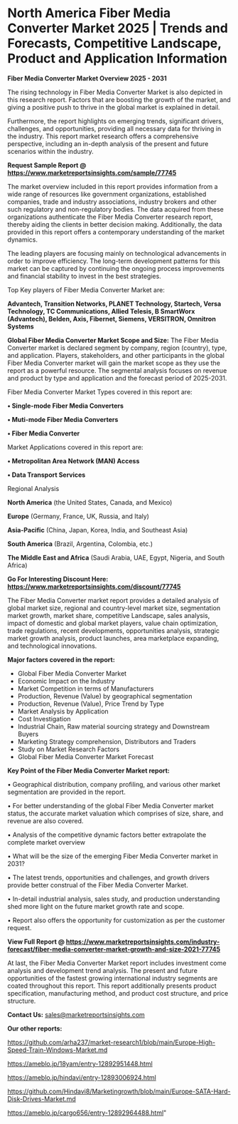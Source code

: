 # North America Fiber Media Converter Market 2025 | Trends and Forecasts, Competitive Landscape, Product and Application Information

<Strong> Fiber Media Converter Market Overview 2025 - 2031</strong>

The rising technology in Fiber Media Converter Market is also depicted in this research report. Factors that are boosting the growth of the market, and giving a positive push to thrive in the global market is explained in detail.

Furthermore, the report highlights on emerging trends, significant drivers, challenges, and opportunities, providing all necessary data for thriving in the industry. This report market research offers a comprehensive perspective, including an in-depth analysis of the present and future scenarios within the industry.

<strong>Request Sample Report @ <a href=https://www.marketreportsinsights.com/sample/77745>https://www.marketreportsinsights.com/sample/77745</a></strong>

The market overview included in this report provides information from a wide range of resources like government organizations, established companies, trade and industry associations, industry brokers and other such regulatory and non-regulatory bodies. The data acquired from these organizations authenticate the Fiber Media Converter research report, thereby aiding the clients in better decision making. Additionally, the data provided in this report offers a contemporary understanding of the market dynamics.

The leading players are focusing mainly on technological advancements in order to improve efficiency. The long-term development patterns for this market can be captured by continuing the ongoing process improvements and financial stability to invest in the best strategies.

Top Key players of Fiber Media Converter Market are:

<strong>Advantech, Transition Networks, PLANET Technology, Startech, Versa Technology, TC Communications, Allied Telesis, B SmartWorx (Advantech), Belden, Axis, Fibernet, Siemens, VERSITRON, Omnitron Systems</strong>

<strong><b>Global Fiber Media Converter Market Scope and Size:</b></strong>
The Fiber Media Converter market is declared segment by company, region (country), type, and application. Players, stakeholders, and other participants in the global Fiber Media Converter market will gain the market scope as they use the report as a powerful resource. The segmental analysis focuses on revenue and product by type and application and the forecast period of 2025-2031.

Fiber Media Converter Market Types covered in this report are:

<strong>• Single-mode Fiber Media Converters

• Muti-mode Fiber Media Converters

• Fiber Media Converter</strong>

Market Applications covered in this report are:

<strong>• Metropolitan Area Network (MAN) Access

• Data Transport Services</strong> 

Regional Analysis

<strong>North America</strong> (the United States, Canada, and Mexico)

<strong>Europe</strong> (Germany, France, UK, Russia, and Italy)

<strong>Asia-Pacific</strong> (China, Japan, Korea, India, and Southeast Asia)

<strong>South America</strong> (Brazil, Argentina, Colombia, etc.)

<strong>The Middle East and Africa</strong> (Saudi Arabia, UAE, Egypt, Nigeria, and South Africa)

<strong>Go For Interesting Discount Here: <a href=https://www.marketreportsinsights.com/discount/77745>https://www.marketreportsinsights.com/discount/77745</a></strong>

The Fiber Media Converter market report provides a detailed analysis of global market size, regional and country-level market size, segmentation market growth, market share, competitive Landscape, sales analysis, impact of domestic and global market players, value chain optimization, trade regulations, recent developments, opportunities analysis, strategic market growth analysis, product launches, area marketplace expanding, and technological innovations.

<strong><b>Major factors covered in the report:</b></strong>
<ul>
  <li>Global Fiber Media Converter Market </li>
  <li>Economic Impact on the Industry</li>
  <li>Market Competition in terms of Manufacturers</li>
  <li>Production, Revenue (Value) by geographical segmentation</li>
  <li>Production, Revenue (Value), Price Trend by Type</li>
  <li>Market Analysis by Application</li>
  <li>Cost Investigation</li>
  <li>Industrial Chain, Raw material sourcing strategy and Downstream Buyers</li>
  <li>Marketing Strategy comprehension, Distributors and Traders</li>
  <li>Study on Market Research Factors</li>
  <li>Global Fiber Media Converter Market Forecast</li>
</ul>

<strong><b>Key Point of the Fiber Media Converter Market report:</b></strong>

• Geographical distribution, company profiling, and various other market segmentation are provided in the report.

• For better understanding of the global Fiber Media Converter market status, the accurate market valuation which comprises of size, share, and revenue are also covered.

• Analysis of the competitive dynamic factors better extrapolate the complete market overview

• What will be the size of the emerging Fiber Media Converter market in 2031?

• The latest trends, opportunities and challenges, and growth drivers provide better construal of the Fiber Media Converter Market.

• In-detail industrial analysis, sales study, and production understanding shed more light on the future market growth rate and scope.

• Report also offers the opportunity for customization as per the customer request.

<strong><b>View Full Report @ <a href=https://www.marketreportsinsights.com/industry-forecast/fiber-media-converter-market-growth-and-size-2021-77745>https://www.marketreportsinsights.com/industry-forecast/fiber-media-converter-market-growth-and-size-2021-77745</a></b></strong>


At last, the Fiber Media Converter Market report includes investment come analysis and development trend analysis. The present and future opportunities of the fastest growing international industry segments are coated throughout this report. This report additionally presents product specification, manufacturing method, and product cost structure, and price structure.

<strong>Contact Us:</strong>
sales@marketreportsinsights.com

<strong>Our other reports:</strong>

<a href=https://github.com/arha237/market-research1/blob/main/Europe-High-Speed-Train-Windows-Market.md>https://github.com/arha237/market-research1/blob/main/Europe-High-Speed-Train-Windows-Market.md</a>

<a href=https://ameblo.jp/18yam/entry-12892951448.html>https://ameblo.jp/18yam/entry-12892951448.html</a>

<a href=https://ameblo.jp/hindavi/entry-12893006924.html>https://ameblo.jp/hindavi/entry-12893006924.html</a>

<a href=https://github.com/Hindavi8/Marketingrowth/blob/main/Europe-SATA-Hard-Disk-Drives-Market.md>https://github.com/Hindavi8/Marketingrowth/blob/main/Europe-SATA-Hard-Disk-Drives-Market.md</a>

<a href=https://ameblo.jp/cargo656/entry-12892964488.html>https://ameblo.jp/cargo656/entry-12892964488.html</a>"
